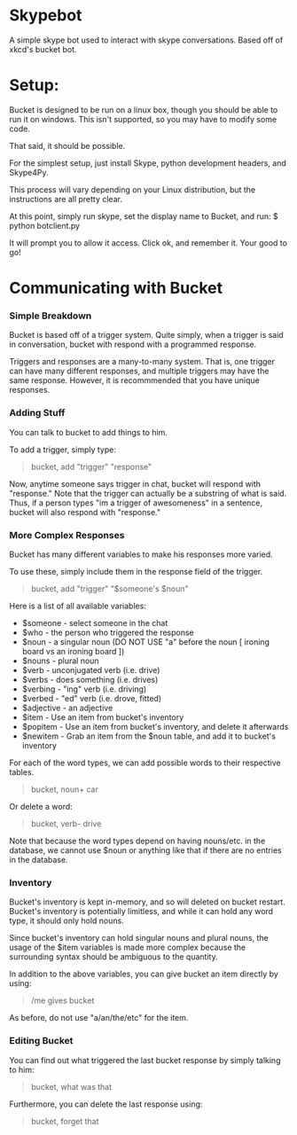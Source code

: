 Skypebot
========

A simple skype bot used to interact with skype conversations. 
Based off of xkcd's bucket bot.

# Setup: #

Bucket is designed to be run on a linux box, though you should be able to run it
on windows. This isn't supported, so you may have to modify some code.

That said, it should be possible. 

For the simplest setup, just install Skype, python development headers, and
Skype4Py. 

This process will vary depending on your Linux distribution, but the instructions
are all pretty clear.

At this point, simply run skype, set the display name to Bucket, and run:
$ python botclient.py

It will prompt you to allow it access. Click ok, and remember it.
Your good to go!


# Communicating with Bucket #

### Simple Breakdown ###

Bucket is based off of a trigger system. Quite simply, when a trigger is said in
conversation, bucket with respond with a programmed response.

Triggers and responses are a many-to-many system. That is, one trigger can have
many different responses, and multiple triggers may have the same response.
However, it is recommmended that you have unique responses. 

### Adding Stuff ###

You can talk to bucket to add things to him.

To add a trigger, simply type:
> bucket, add "trigger" "response"

Now, anytime someone says trigger in chat, bucket will respond with "response."
Note that the trigger can actually be a substring of what is said.
Thus, if a person types "im a trigger of awesomeness" in a sentence, bucket will
also respond with "response."

### More Complex Responses ###

Bucket has many different variables to make his responses more varied.

To use these, simply include them in the response field of the trigger.
> bucket, add "trigger" "$someone's $noun"

Here is a list of all available variables:

* $someone - select someone in the chat
* $who - the person who triggered the response
* $noun - a singular noun (DO NOT USE "a" before the noun [ ironing board vs an ironing board ])
* $nouns - plural noun
* $verb - unconjugated verb (i.e. drive)
* $verbs - does something (i.e. drives)
* $verbing - "ing" verb (i.e. driving)
* $verbed  - "ed" verb (i.e. drove, fitted)
* $adjective - an adjective
* $item - Use an item from bucket's inventory
* $popitem - Use an item from bucket's inventory, and delete it afterwards
* $newitem - Grab an item from the $noun table, and add it to bucket's inventory

For each of the word types, we can add possible words to their respective tables.
> bucket, noun+ car

Or delete a word:
> bucket, verb- drive

Note that because the word types depend on having nouns/etc. in the database,
we cannot use $noun or anything like that if there are no entries in the database.

### Inventory ###

Bucket's inventory is kept in-memory, and so will deleted on bucket restart.
Bucket's inventory is potentially limitless, and while it can hold any word type,
it should only hold nouns.

Since bucket's inventory can hold singular nouns and plural nouns, the usage of the
$item variables is made more complex because the surrounding syntax should be ambiguous
to the quantity.

In addition to the above variables, you can give bucket an item directly by using:
> /me gives bucket <item>

As before, do not use "a/an/the/etc" for the item.

### Editing Bucket ###

You can find out what triggered the last bucket response by simply talking to him:
> bucket, what was that

Furthermore, you can delete the last response using:
> bucket, forget that
